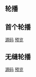 ## 轮播

## 首个轮播

[源码](https://github.com/lx515318141/slides-demo/tree/master/%E8%BD%AE%E6%92%AD) [预览](https://lx515318141.github.io/slides-demo/%E8%BD%AE%E6%92%AD/index.html)

## 无缝轮播

[源码](https://github.com/lx515318141/slides-demo/tree/master/%E6%97%A0%E7%BC%9D%E8%BD%AE%E6%92%AD) [预览](https://lx515318141.github.io/slides-demo/%E6%97%A0%E7%BC%9D%E8%BD%AE%E6%92%AD/index.html)